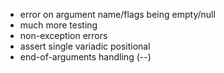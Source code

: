 - error on argument name/flags being empty/null
- much more testing
- non-exception errors
- assert single variadic positional
- end-of-arguments handling (--)
